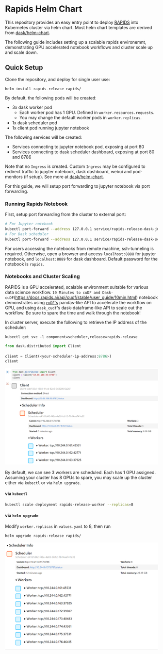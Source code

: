 # Rapids Helm Chart

This repository provides an easy entry point to deploy [RAPIDS](https://rapids.ai/index.html) into Kubernetes cluster via helm chart.
Most helm chart templates are derived from [dask/helm-chart](https://github.com/dask/helm-chart).

The following guide includes setting up a scalable rapids environemnt,
demonstrating GPU accelerated notebook workflows and cluster scale up and scale down.

## Quick Setup

Clone the repository, and deploy for single user use:

```
helm install rapids-release rapids/
```

By default, the following pods will be created:
- 3x dask worker pod
    - Each worker pod has 1 GPU. Defined in `worker.resources.requests`.
    - You may change the default worker pods in `worker.replicas`.
- 1x dask scheduler pod
- 1x client pod running jupyter notebook

The following services will be created:
- Services connecting to jupyter notebook pod, exposing at port 80
- Services connecting to dask scheduler dashboard, exposing at port 80 and 8786

Note that no `Ingress` is created.
Custom `Ingress` may be configured to redirect traffic to jupyter notebook,
dask dashboard, webui and pod-monitors (if setup).
See more at [dask/helm-chart](https://github.com/dask/helm-chart).

For this guide, we will setup port forwarding to jupyter notebook via port forwarding.

### Running Rapids Notebook

First, setup port forwarding from the cluster to external port:

```bash
# For Jupyter notebook
kubectl port-forward --address 127.0.0.1 service/rapids-release-dask-jupyter 8888:80 &
# For Dask scheduler
kubectl port-forward --address 127.0.0.1 service/rapids-release-dask-scheduler 8889:80 &
```

For users accessing the notebooks from remote machine,
ssh-tunneling is required.
Otherwise,
open a browser and access `localhost:8888` for jupyter notebook,
and `localhost:8889` for dask dashboard.
Default password for the notebook is `rapids`.

### Notebooks and Cluster Scaling

RAPIDS is a GPU accelerated,
scalable environment suitable for various data science workflow.
`10 Minutes to cuDF and Dask-cuDF`(https://docs.rapids.ai/api/cudf/stable/user_guide/10min.html)
notebook demonstrates using [`cuDF`'s](https://docs.rapids.ai/api/cudf/stable/) pandas-like API
to accelerate the workflow on GPU, and using `dask_cudf`'s dask-dataframe-like API to scale out
the workflow. Be sure to spare the time and walk through the notebook!

<!-- TODO: Image to demonstrate the dashboard is showing the usage of the workers -->

In cluster server,
execute the following to retrieve the IP address of the scheduler:
```
kubectl get svc -l component=scheduler,release=rapids-release
```

```python
from dask.distributed import Client

client = Client(<your-scheduler-ip-address:8786>)
client
```

![dask worker](_assets/daskworker.PNG)

By default,
we can see 3 workers are scheduled.
Each has 1 GPU assigned.
Assuming your cluster has 8 GPUs to spare,
you may scale up the cluster either via `kubectl` or via `helm upgrade`.

#### via `kubectl`
```bash
kubectl scale deployment rapids-release-worker --replicas=8
```

#### via `helm upgrade`
Modify `worker.replicas` in `values.yaml` to 8, then run
```bash
helm upgrade rapids-release rapids/
```

![dask worker](_assets/eightworkers.PNG)
